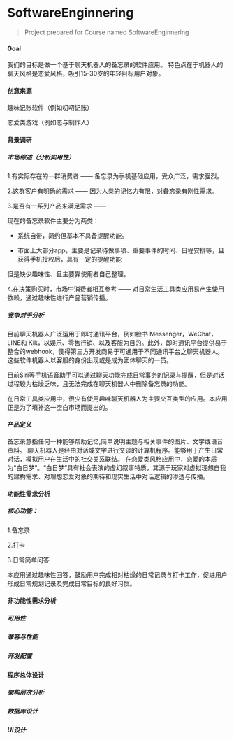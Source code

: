 # SoftwareEnginnering
> Project prepared for Course named SoftwareEnginnering

#### Goal

我们的目标是做一个基于聊天机器人的备忘录的软件应用。
特色点在于机器人的聊天风格是恋爱风格，吸引15-30岁的年轻目标用户对象。

#### 创意来源
趣味记账软件（例如叨叨记账）

恋爱类游戏（例如恋与制作人）


#### 背景调研

##### 市场综述（分析实用性）
1.有实际存在的一群消费者 —— 备忘录为手机基础应用，受众广泛，需求强烈。

2.这群客户有明确的需求 —— 因为人类的记忆力有限，对备忘录有刚性需求。3.是否有一系列产品来满足需求 —— 现在的备忘录软件主要分为两类：* 系统自带，简约但基本不具备提醒功能。* 市面上大部分app，主要是记录待做事项、重要事件的时间、日程安排等，且获得手机授权后，具有一定的提醒功能但是缺少趣味性、且主要靠使用者自己整理。4.在决策购买时，市场中消费者相互参考 —— 对日常生活工具类应用易产生使用依赖，通过趣味性进行产品营销传播。

##### 竞争对手分析

目前聊天机器人广泛运用于即时通讯平台，例如脸书 Messenger，WeChat，LINE和 Kik，以娱乐、零售行销、以及客服为目的。此外，即时通讯平台提供易于整合的webhook，使得第三方开发商易于可通用于不同通讯平台之聊天机器人。这些软件机器人以客服的身份出现或是成为团体聊天的一员。

目前Siri等手机语音助手可以通过聊天功能完成日常事务的记录与提醒，但是对话过程较为枯燥乏味，且无法完成在聊天机器人中删除备忘录的功能。

在日常工具类应用中，很少有使用趣味聊天机器人为主要交互类型的应用。本应用正是为了填补这一空白市场而提出的。

#### 产品定义
备忘录意指任何一种能够帮助记忆,简单说明主题与相关事件的图片、文字或语音资料。
聊天机器人是经由对话或文字进行交谈的计算机程序。能够用于产生日常对话，模拟用户在生活中的社交关系联结。
在恋爱类风格应用中，恋爱的本质为“白日梦”。“白日梦”具有社会表演的虚幻叙事特质，其源于玩家对虚拟理想自我的建构需求、对理想恋爱对象的期待和现实生活中对话逻辑的渗透与传播。

#### 功能性需求分析

##### 核心功能：
1.备忘录

2.打卡

3.日常简单问答	

本应用通过趣味性回答，鼓励用户完成相对枯燥的日常记录与打卡工作，促进用户形成日常规划记录及完成日常目标的良好习惯。

#### 非功能性需求分析

##### 可用性

##### 兼容与性能

##### 开发配置



#### 程序总体设计

##### 架构层次分析

##### 数据库设计

##### UI设计



